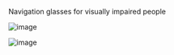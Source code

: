 Navigation glasses for visually impaired people

![image](https://github.com/user-attachments/assets/569ed5b9-2c24-4e4d-9ce4-10b897d2dcf4)

![image](https://github.com/user-attachments/assets/e8f9dd4c-2432-41df-bf4e-f8cf4a2bef17)

